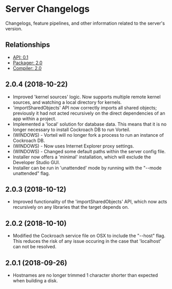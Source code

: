 # Server Changelogs

Changelogs, feature pipelines, and other information related to the server's 
version.

## Relationships
- [API: 0.1](../../api/0.1)
- [Packager: 2.0](../../packages/2.0)
- [Compiler: 2.0](../../compiler/2.0)

## 2.0.4 (2018-10-22)
- Improved 'kernel sources' logic. Now supports multiple remote kernel sources, and watching a local directory for kernels.
- 'importSharedObjects' API now correctly imports all shared objects; previously it had not acted recursively on the direct dependencies of an app within a project.
- Implemented a 'local' solution for database data. This means that it is no longer necessary to install Cockroach DB to run Vorteil.
- (WINDOWS) - Vorteil will no longer fork a process to run an instance of Cockroach DB.
- (WINDOWS) - Now uses Internet Explorer proxy settings.
- (WINDOWS) - Changed some default paths within the server config file.
- Installer now offers a 'minimal' installation, which will exclude the Developer Studio GUI.
- Installer can be run in 'unattended' mode by running with the "--mode unattended" flag.

## 2.0.3 (2018-10-12)
- Improved functionality of the 'importSharedObjects' API, which now acts recursively on any libraries that the target depends on.

## 2.0.2 (2018-10-10)
- Modified the Cockroach service file on OSX to include the "--host" flag. This reduces the risk of any issue occuring in the case that 'localhost' can not be resolved.

## 2.0.1 (2018-09-26)
- Hostnames are no longer trimmed 1 character shorter than expected when building a disk.